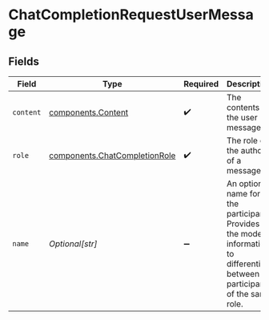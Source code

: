 # ChatCompletionRequestUserMessage


## Fields

| Field                                                                                                                        | Type                                                                                                                         | Required                                                                                                                     | Description                                                                                                                  |
| ---------------------------------------------------------------------------------------------------------------------------- | ---------------------------------------------------------------------------------------------------------------------------- | ---------------------------------------------------------------------------------------------------------------------------- | ---------------------------------------------------------------------------------------------------------------------------- |
| `content`                                                                                                                    | [components.Content](../../models/components/content.md)                                                                     | :heavy_check_mark:                                                                                                           | The contents of the user message.<br/>                                                                                       |
| `role`                                                                                                                       | [components.ChatCompletionRole](../../models/components/chatcompletionrole.md)                                               | :heavy_check_mark:                                                                                                           | The role of the author of a message                                                                                          |
| `name`                                                                                                                       | *Optional[str]*                                                                                                              | :heavy_minus_sign:                                                                                                           | An optional name for the participant. Provides the model information to differentiate between participants of the same role. |
